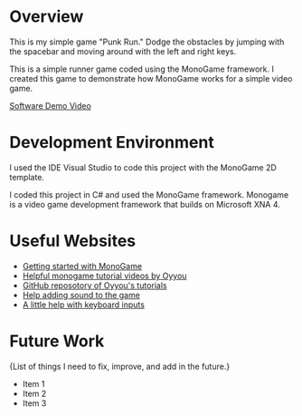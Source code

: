 # Overview

This is my simple game "Punk Run." Dodge the obstacles by jumping with the spacebar and moving around with the left and right keys. 

This is a simple runner game coded using the MonoGame framework. I created this game to demonstrate how MonoGame works for a simple video game.

[Software Demo Video](http://youtube.link.goes.here)

# Development Environment

I used the IDE Visual Studio to code this project with the MonoGame 2D template. 

I coded this project in C# and used the MonoGame framework. Monogame is a video game development framework that builds on Microsoft XNA 4.

# Useful Websites

* [Getting started with MonoGame](https://docs.monogame.net/articles/getting_started/0_getting_started.html)
* [Helpful monogame tutorial videos by Oyyou](https://www.youtube.com/@Oyyou)
* [GitHub reposotory of Oyyou's tutorials](https://github.com/Oyyou/MonoGame_Tutorials)
* [Help adding sound to the game](https://gamefromscratch.com/monogame-tutorial-audio/)
* [A little help with keyboard inputs](https://community.monogame.net/t/one-shot-key-press/11669)

# Future Work

{List of things I need to fix, improve, and add in the future.}
* Item 1
* Item 2
* Item 3